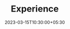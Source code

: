 ---
title: "Experience"
date: 2023-03-15T10:30:00+05:30
draft: false
menu: "main"
layout: "experience"
description: "Experience description"
---